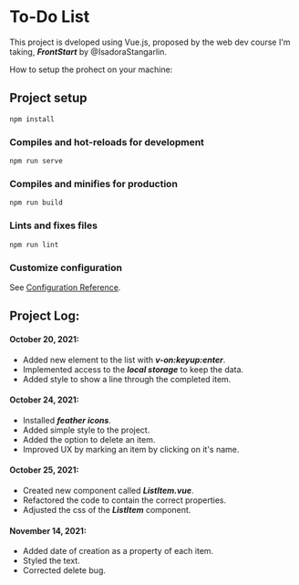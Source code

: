 # To-Do List

This project is dveloped using Vue.js, proposed by the web dev course I'm taking, **_FrontStart_** by @IsadoraStangarlin.

How to setup the prohect on your machine:

## Project setup

```
npm install
```

### Compiles and hot-reloads for development

```
npm run serve
```

### Compiles and minifies for production

```
npm run build
```

### Lints and fixes files

```
npm run lint
```

### Customize configuration

See [Configuration Reference](https://cli.vuejs.org/config/).

## Project Log:

#### October 20, 2021:

-   Added new element to the list with **_v-on:keyup:enter_**.
-   Implemented access to the **_local storage_** to keep the data.
-   Added style to show a line through the completed item.

#### October 24, 2021:

-   Installed **_feather icons_**.
-   Added simple style to the project.
-   Added the option to delete an item.
-   Improved UX by marking an item by clicking on it's name.

#### October 25, 2021:

-   Created new component called **_ListItem.vue_**.
-   Refactored the code to contain the correct properties.
-   Adjusted the css of the **_ListItem_** component.

#### November 14, 2021:

-   Added date of creation as a property of each item.
-   Styled the text.
-   Corrected delete bug.

